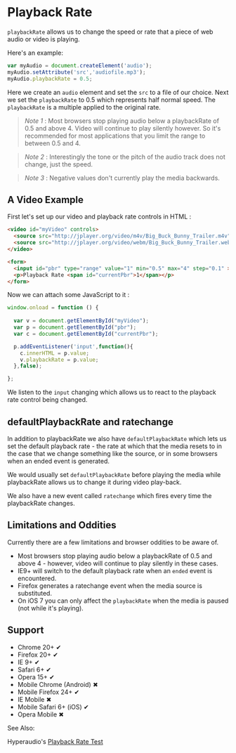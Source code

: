 Playback Rate
=============

```playbackRate``` allows us to change the speed or rate that a piece of web audio or video is playing.

Here's an example:

`````javascript
var myAudio = document.createElement('audio');
myAudio.setAttribute('src','audiofile.mp3');
myAudio.playbackRate = 0.5;
`````

Here we create an ```audio``` element and set the ```src``` to a file of our choice. Next we set the ```playbackRate``` to 0.5 which represents half normal speed. The ```playbackRate``` is a multiple applied to the original rate.


> *Note 1* : Most browsers stop playing audio below a playbackRate of 0.5 and above 4. Video will continue to play silently however. So it's recommended for most applications that you limit the range to between 0.5 and 4.

> *Note 2* : Interestingly the tone or the pitch of the audio track does not change, just the speed.

> *Note 3* : Negative values don't currently play the media backwards.


A Video Example
---------------

First let's set up our video and playback rate controls in HTML :

`````html
<video id="myVideo" controls>
  <source src="http://jplayer.org/video/m4v/Big_Buck_Bunny_Trailer.m4v" type='video/mp4' />
  <source src="http://jplayer.org/video/webm/Big_Buck_Bunny_Trailer.webm" type='video/webm' />
</video>

<form>
  <input id="pbr" type="range" value="1" min="0.5" max="4" step="0.1" >
  <p>Playback Rate <span id="currentPbr">1</span></p>
</form>
`````

Now we can attach some JavaScript to it :

`````javascript
window.onload = function () {
 
  var v = document.getElementById("myVideo");
  var p = document.getElementById("pbr");
  var c = document.getElementById("currentPbr");

  p.addEventListener('input',function(){
    c.innerHTML = p.value;
    v.playbackRate = p.value;
  },false);

};
`````
We listen to the ```input``` changing which allows us to react to the playback rate control being changed.


defaultPlaybackRate and ratechange
----------------------------------

In addition to playbackRate we also have ```defaultPlaybackRate``` which lets us set the default playback rate - the rate at which that the media resets to in the case that we change something like the source, or in some browsers when an ended event is generated. 

We would usually set ```defaultPlaybackRate``` before playing the media while playbackRate allows us to change it during video play-back.

We also have a new event called ```ratechange``` which fires every time the playbackRate changes. 


Limitations and Oddities
------------------------

Currently there are a few limitations and browser oddities to be aware of. 

* Most browsers stop playing audio below a playbackRate of 0.5 and above 4 - however, video will continue to play silently in these cases. 
* IE9+ will switch to the default playback rate when an ```ended``` event is encountered.
* Firefox generates a ratechange event when the media source is substituted.
* On iOS 7 you can only affect the ```playbackRate``` when the media is paused (not while it's playing).


Support
-------

* Chrome 20+ 	✔
* Firefox 20+ 	✔
* IE 9+ 	✔
* Safari 6+ 	✔
* Opera 15+ 	✔
* Mobile Chrome (Android) 	✖
* Mobile Firefox 24+ 	✔
* IE Mobile 	✖
* Mobile Safari 6+ (iOS) 	✔
* Opera Mobile 	✖

See Also:

Hyperaudio's [Playback Rate Test](http://hyperaud.io/lab/pbr-test/)
